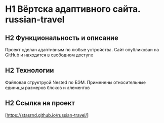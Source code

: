 # H1 Вёртска адаптивного сайта. russian-travel

## H2 Функциональность и описание

Проект сделан адаптивным по любые устройства.
Сайт опубликован на GitHub и находится в свободном доступе 


## H2 Технологии

Файловая структруой Nested по БЭМ.
Применены относительные единицы размеров блоков и элементов

## H2 Ссылка на проект
[https://stasrnd.github.io/russian-travel/]




